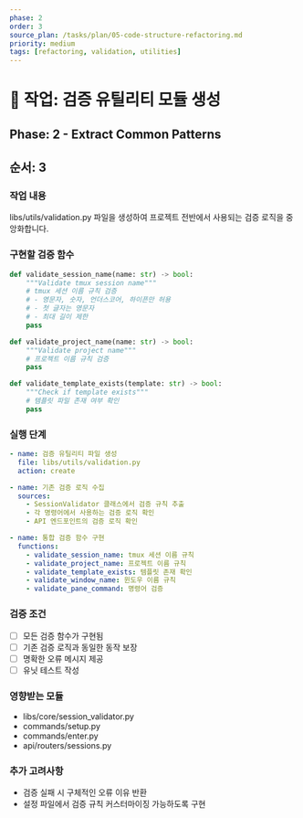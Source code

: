 ```yaml
---
phase: 2
order: 3
source_plan: /tasks/plan/05-code-structure-refactoring.md
priority: medium
tags: [refactoring, validation, utilities]
---
```


# 📌 작업: 검증 유틸리티 모듈 생성

## Phase: 2 - Extract Common Patterns

## 순서: 3

### 작업 내용

libs/utils/validation.py 파일을 생성하여 프로젝트 전반에서 사용되는 검증 로직을 중앙화합니다.

### 구현할 검증 함수

```python
def validate_session_name(name: str) -> bool:
    """Validate tmux session name"""
    # tmux 세션 이름 규칙 검증
    # - 영문자, 숫자, 언더스코어, 하이픈만 허용
    # - 첫 글자는 영문자
    # - 최대 길이 제한
    pass

def validate_project_name(name: str) -> bool:
    """Validate project name"""
    # 프로젝트 이름 규칙 검증
    pass

def validate_template_exists(template: str) -> bool:
    """Check if template exists"""
    # 템플릿 파일 존재 여부 확인
    pass
```

### 실행 단계

```yaml
- name: 검증 유틸리티 파일 생성
  file: libs/utils/validation.py
  action: create

- name: 기존 검증 로직 수집
  sources:
    - SessionValidator 클래스에서 검증 규칙 추출
    - 각 명령어에서 사용하는 검증 로직 확인
    - API 엔드포인트의 검증 로직 확인

- name: 통합 검증 함수 구현
  functions:
    - validate_session_name: tmux 세션 이름 규칙
    - validate_project_name: 프로젝트 이름 규칙
    - validate_template_exists: 템플릿 존재 확인
    - validate_window_name: 윈도우 이름 규칙
    - validate_pane_command: 명령어 검증
```

### 검증 조건

- [ ] 모든 검증 함수가 구현됨
- [ ] 기존 검증 로직과 동일한 동작 보장
- [ ] 명확한 오류 메시지 제공
- [ ] 유닛 테스트 작성

### 영향받는 모듈

- libs/core/session_validator.py
- commands/setup.py
- commands/enter.py
- api/routers/sessions.py

### 추가 고려사항

- 검증 실패 시 구체적인 오류 이유 반환
- 설정 파일에서 검증 규칙 커스터마이징 가능하도록 구현

